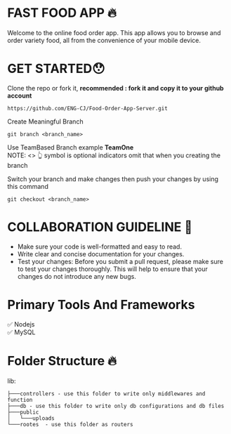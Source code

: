 # FAST FOOD APP 🔥
Welcome to the online food order app. This app allows you to browse and order variety food, all from the convenience of your mobile device.

# GET STARTED😯
Clone the repo or fork it, <strong>recommended : fork it and copy it to your github account</strong>
```
https://github.com/ENG-CJ/Food-Order-App-Server.git
```

Create Meaningful Branch 
```
git branch <branch_name>
```
Use TeamBased Branch example <strong>TeamOne</strong><br>
NOTE: <>  👆 symbol is optional indicators omit that when you creating the branch

Switch your branch and make changes then push your changes by using this command
```
git checkout <branch_name>
```

# COLLABORATION GUIDELINE 📢
- Make sure your code is well-formatted and easy to read.
- Write clear and concise documentation for your changes.
- Test your changes: Before you submit a pull request, please make sure to test your changes thoroughly. This will help to ensure that your changes do not introduce any new bugs.


# Primary Tools And Frameworks
✅ Nodejs<br>
✅ MySQL<br>

# Folder Structure 🔥
lib:
```
├───controllers - use this folder to write only middlewares and function 
├───db - use this folder to write only db configurations and db files
├───public
│   └───uploads
└───rootes  - use this folder as routers
```
